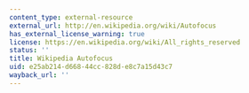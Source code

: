 ```yaml
---
content_type: external-resource
external_url: http://en.wikipedia.org/wiki/Autofocus
has_external_license_warning: true
license: https://en.wikipedia.org/wiki/All_rights_reserved
status: ''
title: Wikipedia Autofocus
uid: e25ab214-d668-44cc-828d-e8c7a15d43c7
wayback_url: ''
---
```

